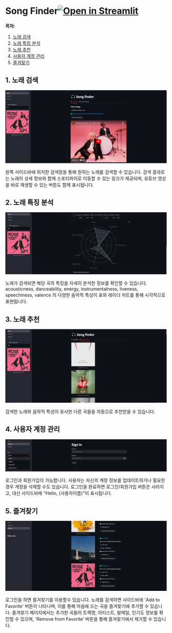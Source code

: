 # Song Finder[![Open in Streamlit](https://static.streamlit.io/badges/streamlit_badge_black_white.svg)](https://song-finder.streamlit.app/)

**목차:**
1. [노래 검색](#search)
2. [노래 특징 분석](#taste)
3. [노래 추천](#reco)
4. [사용자 계정 관리](#account)
5. [즐겨찾기](#fav)

## 1. <a name="search"></a>노래 검색

![search-page](img/1.png)
  
왼쪽 사이드바에 위치한 검색창을 통해 원하는 노래를 검색할 수 있습니다. 검색 결과로는 노래의 상세 정보와 함께 스포티파이로 이동할 수 있는 링크가 제공되며, 유튜브 영상을 바로 재생할 수 있는 버튼도 함께 표시됩니다.  
  
  
## 2. <a name="taste"></a>노래 특징 분석

![taste-page](img/2.png)

노래가 검색되면 해당 곡의 특징을 자세히 분석한 정보를 확인할 수 있습니다. acousticness, danceability, energy, instrumentalness, liveness, speechiness, valence 의 다양한 음악적 특성이 표와 레이더 차트를 통해 시각적으로 표현됩니다.  
  
  
## 3. <a name="reco"></a>노래 추천

![recommendation-page](img/4.png)

검색한 노래와 음악적 특성이 유사한 다른 곡들을 자동으로 추천받을 수 있습니다.  
  
  
## 4. <a name="account"></a>사용자 계정 관리

![account-page](img/3.png)

로그인과 회원가입이 가능합니다. 사용자는 자신의 계정 정보를 업데이트하거나 필요한 경우 계정을 삭제할 수도 있습니다. 로그인을 완료하면 로그인/회원가입 버튼은 사라지고, 대신 사이드바에 "Hello, (사용자이름)"이 표시됩니다.  
  
  
## 5. <a name="fav"></a>즐겨찾기

![favorite-page](img/5.png)

로그인을 하면 즐겨찾기를 이용할수 있습니다. 노래를 검색하면 사이드바에 'Add to Favorite' 버튼이 나타나며, 이를 통해 마음에 드는 곡을 즐겨찾기에 추가할 수 있습니다. 즐겨찾기 페이지에서는 추가한 곡들의 트랙명, 아티스트, 발매일, 인기도 정보를 확인할 수 있으며, 'Remove from Favorite' 버튼을 통해 즐겨찾기에서 제거할 수 있습니다.  
  
  
